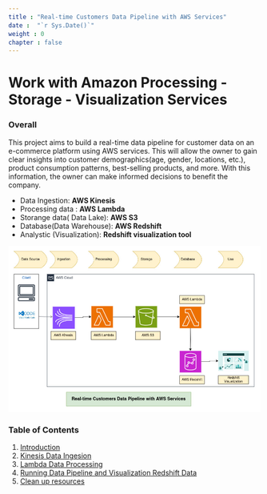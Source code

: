```yaml
---
title : "Real-time Customers Data Pipeline with AWS Services"
date :  "`r Sys.Date()`" 
weight : 0
chapter : false
---
```

# Work with Amazon Processing - Storage - Visualization Services 

### Overall
This project aims to build a real-time data pipeline for customer data on an e-commerce platform using AWS services. This will allow the owner to gain clear insights into customer demographics(age, gender, locations, etc.), product consumption patterns, best-selling products, and more. With this information, the owner can make informed decisions to benefit the company.

* Data Ingestion: **AWS Kinesis**
* Processing data : **AWS Lambda**
* Storange data( Data Lake): **AWS S3**
* Database(Data Warehouse): **AWS Redshift**
* Analystic (Visualization): **Redshift visualization tool** 


![Infrastructure](/images/Overview/overview.jpg) 

### Table of Contents
1. [Introduction ](/content/1-introduce/)
2. [Kinesis Data Ingesion](/content/2-kinesis/)
3. [Lambda Data Processing](/content/3-lambda/)
4. [Running Data Pipeline and Visualization Redshift Data](/content/4-redshiftvisualize/)
5. [Clean up resources](/content/5-cleanup/)

